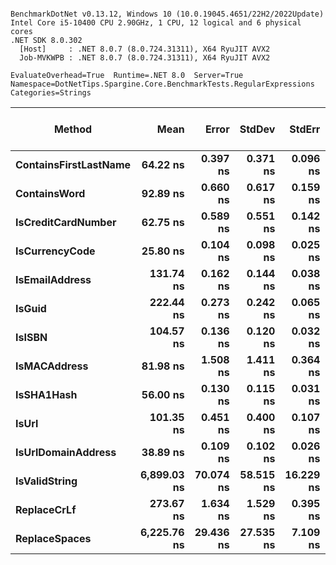 ```

BenchmarkDotNet v0.13.12, Windows 10 (10.0.19045.4651/22H2/2022Update)
Intel Core i5-10400 CPU 2.90GHz, 1 CPU, 12 logical and 6 physical cores
.NET SDK 8.0.302
  [Host]     : .NET 8.0.7 (8.0.724.31311), X64 RyuJIT AVX2
  Job-MVKWPB : .NET 8.0.7 (8.0.724.31311), X64 RyuJIT AVX2

EvaluateOverhead=True  Runtime=.NET 8.0  Server=True  
Namespace=DotNetTips.Spargine.Core.BenchmarkTests.RegularExpressions  Categories=Strings  

```
| Method                | Mean        | Error     | StdDev    | StdErr    | Min         | Q1          | Median      | Q3          | Max         | Op/s         | CI99.9% Margin | Iterations | Kurtosis | MValue | Skewness | Rank | LogicalGroup | Baseline | Gen0   | Code Size | Completed Work Items | Lock Contentions | Exceptions | Allocated |
|---------------------- |------------:|----------:|----------:|----------:|------------:|------------:|------------:|------------:|------------:|-------------:|---------------:|-----------:|---------:|-------:|---------:|-----:|------------- |--------- |-------:|----------:|---------------------:|-----------------:|-----------:|----------:|
| **ContainsFirstLastName** |    **64.22 ns** |  **0.397 ns** |  **0.371 ns** |  **0.096 ns** |    **63.18 ns** |    **64.20 ns** |    **64.39 ns** |    **64.41 ns** |    **64.58 ns** | **15,571,591.7** |      **0.3966 ns** |      **15.00** |    **4.734** |  **2.000** |  **-1.6577** |    **5** | *****            | **No**       |      **-** |     **796 B** |                    **-** |                **-** |          **-** |         **-** |
| **ContainsWord**          |    **92.89 ns** |  **0.660 ns** |  **0.617 ns** |  **0.159 ns** |    **91.65 ns** |    **92.87 ns** |    **93.18 ns** |    **93.25 ns** |    **93.48 ns** | **10,765,701.7** |      **0.6596 ns** |      **15.00** |    **2.661** |  **2.000** |  **-1.1516** |    **7** | *****            | **No**       |      **-** |     **143 B** |                    **-** |                **-** |          **-** |         **-** |
| **IsCreditCardNumber**    |    **62.75 ns** |  **0.589 ns** |  **0.551 ns** |  **0.142 ns** |    **61.90 ns** |    **62.21 ns** |    **62.91 ns** |    **63.19 ns** |    **63.64 ns** | **15,937,294.4** |      **0.5888 ns** |      **15.00** |    **1.387** |  **2.000** |  **-0.0247** |    **4** | *****            | **No**       |      **-** |     **796 B** |                    **-** |                **-** |          **-** |         **-** |
| **IsCurrencyCode**        |    **25.80 ns** |  **0.104 ns** |  **0.098 ns** |  **0.025 ns** |    **25.68 ns** |    **25.72 ns** |    **25.76 ns** |    **25.87 ns** |    **26.01 ns** | **38,766,496.2** |      **0.1042 ns** |      **15.00** |    **2.156** |  **2.000** |   **0.7037** |    **1** | *****            | **No**       |      **-** |     **716 B** |                    **-** |                **-** |          **-** |         **-** |
| **IsEmailAddress**        |   **131.74 ns** |  **0.162 ns** |  **0.144 ns** |  **0.038 ns** |   **131.46 ns** |   **131.68 ns** |   **131.79 ns** |   **131.83 ns** |   **131.94 ns** |  **7,590,454.5** |      **0.1620 ns** |      **14.00** |    **2.212** |  **2.000** |  **-0.6122** |   **10** | *****            | **No**       |      **-** |     **796 B** |                    **-** |                **-** |          **-** |         **-** |
| **IsGuid**                |   **222.44 ns** |  **0.273 ns** |  **0.242 ns** |  **0.065 ns** |   **222.18 ns** |   **222.27 ns** |   **222.33 ns** |   **222.60 ns** |   **222.93 ns** |  **4,495,635.8** |      **0.2733 ns** |      **14.00** |    **2.007** |  **2.000** |   **0.6576** |   **11** | *****            | **No**       |      **-** |     **796 B** |                    **-** |                **-** |          **-** |         **-** |
| **IsISBN**                |   **104.57 ns** |  **0.136 ns** |  **0.120 ns** |  **0.032 ns** |   **104.35 ns** |   **104.49 ns** |   **104.60 ns** |   **104.61 ns** |   **104.79 ns** |  **9,563,013.7** |      **0.1358 ns** |      **14.00** |    **2.304** |  **2.000** |   **0.0200** |    **9** | *****            | **No**       |      **-** |     **796 B** |                    **-** |                **-** |          **-** |         **-** |
| **IsMACAddress**          |    **81.98 ns** |  **1.508 ns** |  **1.411 ns** |  **0.364 ns** |    **78.59 ns** |    **81.93 ns** |    **82.61 ns** |    **82.72 ns** |    **83.07 ns** | **12,197,764.1** |      **1.5084 ns** |      **15.00** |    **3.966** |  **2.000** |  **-1.5732** |    **6** | *****            | **No**       |      **-** |     **796 B** |                    **-** |                **-** |          **-** |         **-** |
| **IsSHA1Hash**            |    **56.00 ns** |  **0.130 ns** |  **0.115 ns** |  **0.031 ns** |    **55.84 ns** |    **55.93 ns** |    **55.99 ns** |    **56.07 ns** |    **56.26 ns** | **17,857,038.5** |      **0.1297 ns** |      **14.00** |    **2.551** |  **2.000** |   **0.6039** |    **3** | *****            | **No**       |      **-** |     **796 B** |                    **-** |                **-** |          **-** |         **-** |
| **IsUrl**                 |   **101.35 ns** |  **0.451 ns** |  **0.400 ns** |  **0.107 ns** |   **100.06 ns** |   **101.36 ns** |   **101.46 ns** |   **101.52 ns** |   **101.73 ns** |  **9,867,242.5** |      **0.4512 ns** |      **14.00** |    **7.619** |  **2.000** |  **-2.2666** |    **8** | *****            | **No**       |      **-** |     **796 B** |                    **-** |                **-** |          **-** |         **-** |
| **IsUrlDomainAddress**    |    **38.89 ns** |  **0.109 ns** |  **0.102 ns** |  **0.026 ns** |    **38.72 ns** |    **38.82 ns** |    **38.92 ns** |    **38.95 ns** |    **39.07 ns** | **25,711,754.7** |      **0.1088 ns** |      **15.00** |    **2.070** |  **2.000** |  **-0.0277** |    **2** | *****            | **No**       |      **-** |     **716 B** |                    **-** |                **-** |          **-** |         **-** |
| **IsValidString**         | **6,899.03 ns** | **70.074 ns** | **58.515 ns** | **16.229 ns** | **6,791.53 ns** | **6,916.25 ns** | **6,921.67 ns** | **6,929.51 ns** | **6,955.76 ns** |    **144,948.0** |     **70.0742 ns** |      **13.00** |    **2.189** |  **2.000** |  **-1.0212** |   **14** | *****            | **No**       |      **-** |     **199 B** |                    **-** |                **-** |          **-** |         **-** |
| **ReplaceCrLf**           |   **273.67 ns** |  **1.634 ns** |  **1.529 ns** |  **0.395 ns** |   **269.99 ns** |   **273.46 ns** |   **273.77 ns** |   **274.76 ns** |   **275.31 ns** |  **3,654,053.1** |      **1.6344 ns** |      **15.00** |    **3.503** |  **2.000** |  **-1.1928** |   **12** | *****            | **No**       | **0.0005** |     **626 B** |                    **-** |                **-** |          **-** |      **48 B** |
| **ReplaceSpaces**         | **6,225.76 ns** | **29.436 ns** | **27.535 ns** |  **7.109 ns** | **6,186.08 ns** | **6,205.53 ns** | **6,222.32 ns** | **6,243.87 ns** | **6,270.24 ns** |    **160,623.0** |     **29.4361 ns** |      **15.00** |    **1.668** |  **2.000** |   **0.0435** |   **13** | *****            | **No**       | **0.0153** |     **688 B** |                    **-** |                **-** |          **-** |    **1960 B** |
